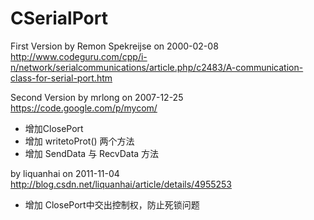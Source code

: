 CSerialPort
===========

First Version by Remon Spekreijse on 2000-02-08
http://www.codeguru.com/cpp/i-n/network/serialcommunications/article.php/c2483/A-communication-class-for-serial-port.htm

Second Version by mrlong on 2007-12-25
https://code.google.com/p/mycom/
* 增加ClosePort
* 增加 writetoProt() 两个方法
* 增加 SendData 与 RecvData 方法


by liquanhai on 2011-11-04
http://blog.csdn.net/liquanhai/article/details/4955253
* 增加 ClosePort中交出控制权，防止死锁问题
